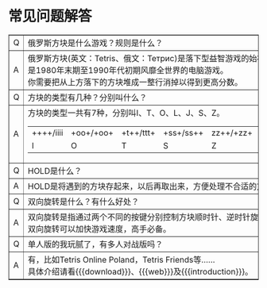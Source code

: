 # 常见问题解答

<table cellpadding="5" cellspacing="0" border="1">
    <tr>
        <td>Q</td>
        <td>
            俄罗斯方块是什么游戏？规则是什么？
        </td>
    </tr>
    <tr>
        <td>A</td>
        <td>
            俄罗斯方块(英文：Tetris、俄文：Тетрис)是落下型益智游戏的始祖，<br />
            是1980年末期至1990年代初期风靡全世界的电脑游戏。<br />
            你需要把从上方落下的方块堆成一整行消掉以得到更高分数。
        </td>
    </tr>
    <tr>
        <td>Q</td>
        <td>
            方块的类型有几种？分别叫什么？
        </td>
    </tr>
    <tr>
        <td>A</td>
        <td>
            方块的类型一共有7种，分别叫I、T、O、L、J、S、Z。<br />
            <table cellpadding="5" cellspacing="0" border="0">
                <tr>
                    <td>
                        <div class="block">++++/iiii</div>
                    </td>
                    <td>
                        <div class="block">+oo+/+oo+</div>
                    </td>
                    <td>
                        <div class="block">+t++/ttt+</div>
                    </td>
                    <td>
                        <div class="block">+ss+/ss++</div>
                    </td>
                    <td>
                        <div class="block">zz++/+zz+</div>
                    </td>
                    <td>
                        <div class="block">j+++/jjj+</div>
                    </td>
                    <td>
                        <div class="block">++l+/lll+</div>
                    </td>
                </tr>
                <tr>
                    <td>
                        <div class="center strong">I</div>
                    </td>
                    <td>
                        <div class="center strong">O</div>
                    </td>
                    <td>
                        <div class="center strong">T</div>
                    </td>
                    <td>
                        <div class="center strong">S</div>
                    </td>
                    <td>
                        <div class="center strong">Z</div>
                    </td>
                    <td>
                        <div class="center strong">J</div>
                    </td>
                    <td>
                        <div class="center strong">L</div>
                    </td>
                </tr>
            </table>
        </td>
    </tr>
    <tr>
        <td>Q</td>
        <td>
            HOLD是什么？
        </td>
    </tr>
    <tr>
        <td>A</td>
        <td>
            HOLD是将遇到的方块存起来，以后再取出来，方便处理不合适的方块。
        </td>
    </tr>
    <tr>
        <td>Q</td>
        <td>
            双向旋转是什么？有什么好处？
        </td>
    </tr>
    <tr>
        <td>A</td>
        <td>
            双向旋转是指通过两个不同的按键分别控制方块顺时针、逆时针旋转。<br />
            双向旋转可以加快游戏速度，高手必备。
        </td>
    </tr>
    <tr>
        <td>Q</td>
        <td>
            单人版的我玩腻了，有多人对战版吗？
        </td>
    </tr>
    <tr>
        <td>A</td>
        <td>
            有，比如Tetris Online Poland，Tetris Friends等……<br />
            具体介绍请看{{{download}}}、{{{web}}}及{{{introduction}}}。
        </td>
    </tr>
</table>